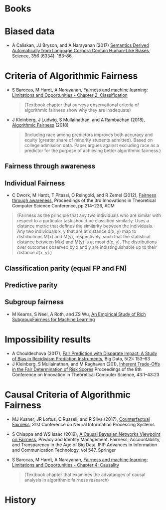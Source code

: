 # Books

# Biased data
- A Caliskan, JJ Bryson, and A Narayanan (2017) [Semantics Derived Automatically from Language Corpora Contain Human-Like Biases](https://arxiv.org/abs/1608.07187), Science, 356 (6334): 183–86.

# Criteria of Algorithmic Fairness 
- S Barocas, M Hardt, A Narayanan, [Fairness and machine learning: Limitations and Opportunities - Chapter 2: Classification](https://fairmlbook.org/classification.html)
  > (Textbook chapter that surveys observational criteria of algorithmic fairness show why they are inadequate)
  
- J Kleinberg, J Ludwig, S Mullainathan, and A Rambachan (2018), [Algorithmic Fairness](https://www.cs.cornell.edu/home/kleinber/aer18-fairness.pdf) (2018)
  > (Including race among predictors improves both accuracy and equity (greater share of minority students admitted). 
    Based on college admission data. Paper argues against excluding race as a predictor for the purpose of achieving better algorithmic fairness.) 
    
## Fairness through awareness

## Individual Fairness

- C Dwork, M Hardt, T Pitassi, O Reingold, and R Zemel (2012), [Fairness through awareness](https://arxiv.org/abs/1104.3913), Proceedings of the 3rd Innovations in Theoretical Computer Science Conference, pp 214–226, ACM
 > (Fairness as the principle that any two individuals who are similar with respect to a particular task should be classified similarly. Uses a distance metric that defines the similarity between the individuals. Any two individuals x, y that are at distance d(x, y) map to distributions M(x) and M(y), respectively, such that the statistical distance between M(x) and M(y) is at most d(x, y). The distributions over outcomes observed by x and y are indistinguishable up to their distance d(x, y).)

## Classification parity (equal FP and FN)

## Predictive parity

## Subgroup fairness

- M Kearns, S Neel, A Roth, and ZS Wu, [An  Empirical  Study  of  Rich  SubgroupFairness for Machine Learning](https://arxiv.org/pdf/1808.08166.pdf) 

# Impossibility results
- A Chouldechova (2017), [Fair Prediction with Disparate Impact: A Study of Bias in Recidivism Prediction Instruments](https://arxiv.org/pdf/1703.00056.pdf), Big Data, 5(2): 153–63
- J Kleinberg, S Mullainathan, and M Raghavan (201), [Inherent Trade-Offs in the Fair Determination of Risk Scores](https://arxiv.org/abs/1609.05807) Proceedings of the 8th Conference on Innovation
in Theoretical Computer Science, 43:1–43:23

# Causal Criteria of Algorithmic Fairness 
- MJ Kusner, JR Loftus, C Russell, and R Silva (2017), [Counterfactual Fairness](https://arxiv.org/pdf/1703.06856.pdf), 31st Conference on Neural Information Processing Systems

- S Chiappa and WS Isaac (2019), [A Causal Bayesian Networks Viewpoint on Fairness](https://arxiv.org/abs/1907.06430), Privacy and Identity Management. Fairness, Accountability, and Transparency in the Age of Big Data. IFIP Advances in Information and Communication Technology, vol 547. Springer


- S Barocas, M Hardt, A Narayanan, [Fairness and machine learning: Limitations and Opportunities - Chapter 4: Causality](https://fairmlbook.org/causal.html)
  > (Textbook chapter that examines the advatanges of causal analysis in algorithmic fairness research)

# History

